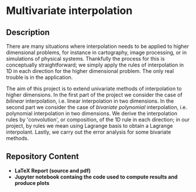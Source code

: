 <h1>Multivariate interpolation</h1>

<h2>Description</h2>

There are many situations where interpolation needs to be applied to higher dimensional problems, for instance in cartography, image processing, or in simulations of physical systems. Thankfully the process for this is conceptually straightforward; we simply apply the rules of interpolation in 1D in each direction for the higher dimensional problem. The only real trouble is in the application.

The aim of this project is to extend univariate methods of interpolation to higher dimensions. In the first part of the project we consider the case of *bilinear* interpolation, i.e. linear interpolation in two dimensions. In the second part we consider the case of *bivariate polynomial* interpolation, i.e. polynomial interpolation in two dimensions. We derive the interpolation rules by 'convolution', or composition, of the 1D rule in each direction; in our project, by rules we mean using Lagrange basis to obtain a Lagrange interpolant. Lastly, we carry out the error analysis for some bivariate methods.

<h2>Repository Content</h2>

- <b>LaTeX Report (source and pdf)</b>
- <b>Jupyter notebook containg the code used to compute results and produce plots</b>
